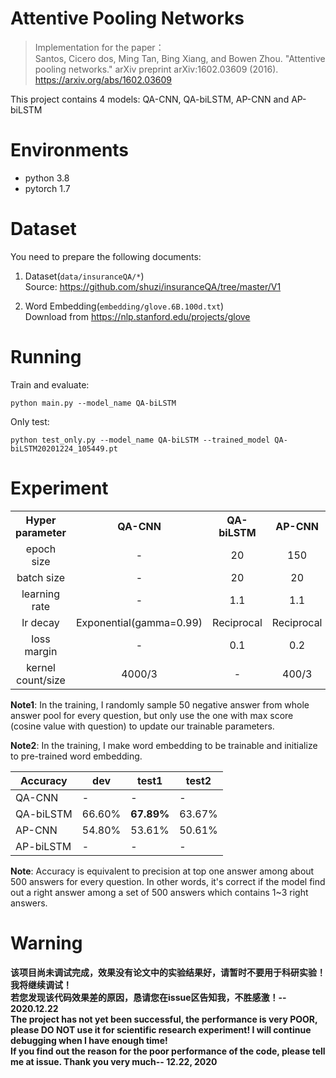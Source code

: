 Attentive Pooling Networks
===
> Implementation for the paper：  
Santos, Cicero dos, Ming Tan, Bing Xiang, and Bowen Zhou. "Attentive pooling networks." arXiv preprint arXiv:1602.03609 (2016).
>https://arxiv.org/abs/1602.03609

This project contains 4 models: QA-CNN, QA-biLSTM, AP-CNN and AP-biLSTM

# Environments
  + python 3.8
  + pytorch 1.7

# Dataset
You need to prepare the following documents:  
1. Dataset(`data/insuranceQA/*`)  
  Source: https://github.com/shuzi/insuranceQA/tree/master/V1

2. Word Embedding(`embedding/glove.6B.100d.txt`)  
Download from https://nlp.stanford.edu/projects/glove

# Running

Train and evaluate:
```
python main.py --model_name QA-biLSTM
```

Only test:
```
python test_only.py --model_name QA-biLSTM --trained_model QA-biLSTM20201224_105449.pt
```

# Experiment

<table align="center">
    <tr>
        <th>Hyper parameter</th>
        <th>QA-CNN</th>
        <th>QA-biLSTM</th>
        <th>AP-CNN</th>
        <th>AP-biLSTM</th>
    </tr>
    <tr>
        <td align="center">epoch size</td>
        <td align="center">-</td>
        <td align="center">20</td>
        <td align="center">150</td>
        <td align="center">-</td>
    </tr>
    <tr>
        <td align="center">batch size</td>
        <td align="center">-</td>
        <td align="center">20</td>
        <td align="center">20</td>
        <td align="center">-</td>
    </tr>
    <tr>
        <td align="center">learning rate</td>
        <td align="center">-</td>
        <td align="center">1.1</td>
        <td align="center">1.1</td>
        <td align="center">-</td>
    </tr>
    <tr>
        <td align="center">lr decay</td>
        <td align="center">Exponential(gamma=0.99)</td>
        <td align="center">Reciprocal</td>
        <td align="center">Reciprocal</td>
        <td align="center">-</td>
    </tr>
    <tr>
        <td align="center">loss margin</td>
        <td align="center">-</td>
        <td align="center">0.1</td>
        <td align="center">0.2</td>
        <td align="center">-</td>
    </tr>
    <tr>
        <td align="center">kernel count/size</td>
        <td align="center">4000/3</td>
        <td align="center">-</td>
        <td align="center">400/3</td>
        <td align="center">-</td>
    </tr>
</table>

**Note1**: In the training, I randomly sample 50 negative answer 
from whole answer pool for every question,
but only use the one with max score (cosine value with question) 
to update our trainable parameters. 

**Note2**: In the training, I make word embedding to be trainable 
and initialize to pre-trained word embedding.


<table align="center">
    <thead>
        <tr>
            <th>Accuracy</th>
            <th>dev</th>
            <th>test1</th>
            <th>test2</th>
        </tr>
    </thead>
    <tbody>
        <tr>
            <td>QA-CNN</td>
            <td>-</td>
            <td>-</td>
            <td>-</td>
        </tr>
        <tr>
            <td>QA-biLSTM</td>
            <td>66.60%</td>
            <td><b>67.89%</b></td>
            <td>63.67%</td>
        </tr>
        <tr>
            <td>AP-CNN</td>
            <td>54.80%</td>
            <td>53.61%</td>
            <td>50.61%</td>
        </tr>
        <tr>
            <td>AP-biLSTM</td>
            <td>-</td>
            <td>-</td>
            <td>-</td>
        </tr>
    </tbody>
</table>

**Note**: Accuracy is equivalent to precision at top one answer
among about 500 answers for every question.
In other words, it's correct if the model find out a right answer
among a set of 500 answers which contains 1~3 right answers.

# Warning

**该项目尚未调试完成，效果没有论文中的实验结果好，请暂时不要用于科研实验！我将继续调试！  
若您发现该代码效果差的原因，恳请您在issue区告知我，不胜感激！-- 2020.12.22**  
**The project has not yet been successful, the performance is very POOR,
please DO NOT use it for scientific research experiment!
I will continue debugging when I have enough time!  
If you find out the reason for the poor performance of the code,
please tell me at issue.
Thank you very much-- 12.22, 2020**
